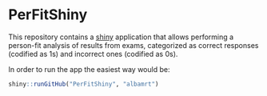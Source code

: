 # PerFitShiny
This repository contains a [shiny](http://shiny.rstudio.com/) application that allows performing a person-fit analysis of results from exams, categorized as correct responses (codified as 1s) and incorrect ones (codified as 0s).

In order to run the app the easiest way would be:
```R
shiny::runGitHub("PerFitShiny", "albamrt")
```
